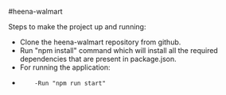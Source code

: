#heena-walmart

Steps to make the project up and running:

* Clone the heena-walmart repository from github.
* Run "npm install" command which will install all the required dependencies that are present in package.json.
* For running the application:
*         -Run "npm run start"

